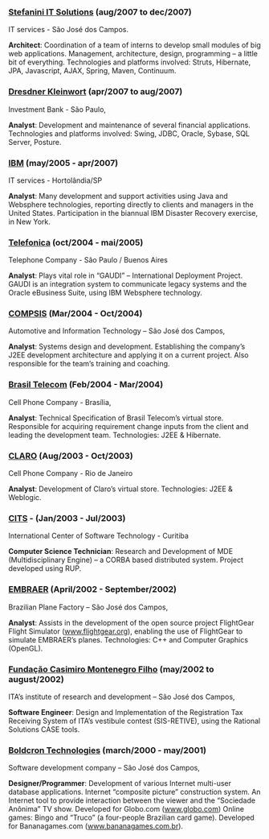 ### [Stefanini IT Solutions](http://www.stefanini.com) (aug/2007 to dec/2007)
IT services - São José dos Campos.

**Architect**: Coordination of a team of interns to develop small modules of big web applications. Management, architecture, design, programming – a little bit of everything. Technologies and platforms involved: Struts, Hibernate, JPA, Javascript, AJAX, Spring, Maven, Continuum.

### [Dresdner Kleinwort](https://en.wikipedia.org/wiki/Dresdner_Kleinwort) (apr/2007 to aug/2007)
Investment Bank - São Paulo, 

**Analyst**: Development and maintenance of several financial applications. Technologies and platforms involved: Swing, JDBC, Oracle, Sybase, SQL Server, Posture.

### [IBM](http://ibm.com) (may/2005 - apr/2007)
IT services - Hortolândia/SP

**Analyst**: Many development and support activities using Java and Websphere technologies, reporting directly to clients and managers in the United States.
Participation in the biannual IBM Disaster Recovery exercise, in New York.

### [Telefonica](http://www.telefonica.com.br) (oct/2004 - mai/2005)
Telephone Company - São Paulo / Buenos Aires

**Analyst**: Plays vital role in “GAUDI” – International Deployment Project. GAUDI is an integration system to communicate legacy systems and the Oracle eBusiness Suite, using IBM Websphere technology.

### [COMPSIS](http://www.compsisnet.com.br) (Mar/2004 - Oct/2004)
Automotive and Information Technology – São José dos Campos,

**Analyst**: Systems design and development. 
Establishing the company’s J2EE development architecture and applying it on a current project. Also responsible for the team’s training and coaching.

### [Brasil Telecom](http://www.brasiltelecom.com.br) (Feb/2004 - Mar/2004)
Cell Phone Company - Brasília, 

**Analyst**: Technical Specification of Brasil Telecom’s virtual store. Responsible for acquiring requirement change inputs from the client and leading the development team. Technologies: J2EE & Hibernate.

### [CLARO](http://www.claro.com.br) (Aug/2003 - Oct/2003)
Cell Phone Company - Rio de Janeiro

**Analyst**: Development of Claro’s virtual store. Technologies: J2EE & Weblogic.

### [CITS](http://www.cits.br) - (Jan/2003 - Jul/2003)
International Center of Software Technology - Curitiba

**Computer Science Technician**: Research and Development of MDE (Multidisciplinary Engine) – a CORBA based distributed system. Project developed using RUP.

### [EMBRAER](http://www.embraer.com) (April/2002 - September/2002)
Brazilian Plane Factory – São José dos Campos, 

**Analyst**: Assists in the development of the open source project FlightGear Flight Simulator (www.flightgear.org), enabling the use of FlightGear to simulate EMBRAER’s planes. Technologies: C++ and Computer Graphics (OpenGL).

### [Fundação Casimiro Montenegro Filho](http://www.fcmf.org.br) (may/2002 to august/2002)
ITA’s institute of research and development – São José dos Campos, 

**Software Engineer**: Design and Implementation of the Registration Tax Receiving System of ITA’s vestibule contest (SIS-RETIVE), using the Rational Solutions CASE tools.

### [Boldcron Technologies](http://www.boldcron.com.br) (march/2000 - may/2001)
Software development company – São José dos Campos, 

**Designer/Programmer**: Development of various Internet multi-user database applications.
Internet “composite picture” construction system. An Internet tool to provide interaction between the viewer and the “Sociedade Anônima” TV show. Developed for Globo.com (www.globo.com)
Online games: Bingo and “Truco” (a four-people Brazilian card game). Developed for Bananagames.com (www.bananagames.com.br).
